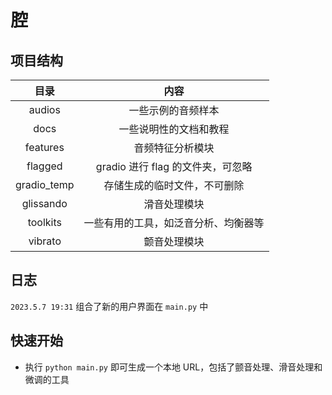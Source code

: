 # 腔

## 项目结构

|    目录     |                 内容                 |
| :---------: | :----------------------------------: |
|   audios    |          一些示例的音频样本          |
|    docs     |        一些说明性的文档和教程        |
|  features   |           音频特征分析模块           |
|   flagged   |  gradio 进行 flag 的文件夹，可忽略   |
| gradio_temp |     存储生成的临时文件，不可删除     |
|  glissando  |             滑音处理模块             |
|  toolkits   | 一些有用的工具，如泛音分析、均衡器等 |
|   vibrato   |             颤音处理模块             |

## 日志

`2023.5.7 19:31` 组合了新的用户界面在 `main.py` 中

## 快速开始

* 执行 `python main.py` 即可生成一个本地 URL，包括了颤音处理、滑音处理和微调的工具

